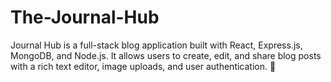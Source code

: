 # The-Journal-Hub
Journal Hub is a full-stack blog application built with React, Express.js, MongoDB, and Node.js. It allows users to create, edit, and share blog posts with a rich text editor, image uploads, and user authentication. 🚀
